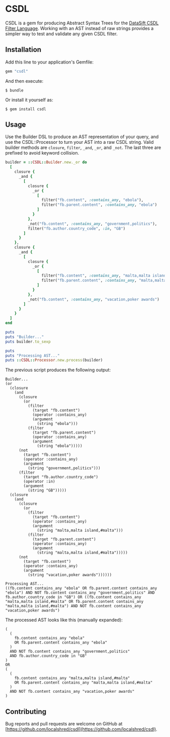 # CSDL

CSDL is a gem for producing Abstract Syntax Trees for the [DataSift CSDL Filter Language](http://dev.datasift.com/docs/csdl).
Working with an AST instead of raw strings provides a simpler way to test and validate any given CSDL filter.

## Installation

Add this line to your application's Gemfile:

```ruby
gem "csdl"
```

And then execute:

    $ bundle

Or install it yourself as:

    $ gem install csdl

## Usage

Use the Builder DSL to produce an AST representation of your query, and use the CSDL::Processor to turn your AST into a raw CSDL string.
Valid builder methods are `closure`, `filter`, `_and`, `_or`, and `_not`. The last three are prefixed to avoid keyword collision.

```ruby
builder = ::CSDL::Builder.new._or do
  [
    closure {
      _and {
        [
          closure {
            _or {
              [
                filter("fb.content", :contains_any, "ebola"),
                filter("fb.parent.content", :contains_any, "ebola")
              ]
            }
          },
          _not("fb.content", :contains_any, "government,politics"),
          filter("fb.author.country_code", :in, "GB")
        ]
      }
    },
    closure {
      _and {
        [
          closure {
            _or {
              [
                filter("fb.content", :contains_any, "malta,malta island,#malta"),
                filter("fb.parent.content", :contains_any, "malta,malta island,#malta")
              ]
            }
          },
          _not("fb.content", :contains_any, "vacation,poker awards")
        ]
      }
    }
  ]
end

puts
puts "Builder..."
puts builder.to_sexp

puts
puts "Processing AST..."
puts ::CSDL::Processor.new.process(builder)
```

The previous script produces the following output:

```
Builder...
(or
  (closure
    (and
      (closure
        (or
          (filter
            (target "fb.content")
            (operator :contains_any)
            (argument
              (string "ebola")))
          (filter
            (target "fb.parent.content")
            (operator :contains_any)
            (argument
              (string "ebola")))))
      (not
        (target "fb.content")
        (operator :contains_any)
        (argument
          (string "government,politics")))
      (filter
        (target "fb.author.country_code")
        (operator :in)
        (argument
          (string "GB")))))
  (closure
    (and
      (closure
        (or
          (filter
            (target "fb.content")
            (operator :contains_any)
            (argument
              (string "malta,malta island,#malta")))
          (filter
            (target "fb.parent.content")
            (operator :contains_any)
            (argument
              (string "malta,malta island,#malta")))))
      (not
        (target "fb.content")
        (operator :contains_any)
        (argument
          (string "vacation,poker awards"))))))

Processing AST...
((fb.content contains_any "ebola" OR fb.parent.content contains_any "ebola") AND NOT fb.content contains_any "government,politics" AND fb.author.country_code in "GB") OR ((fb.content contains_any "malta,malta island,#malta" OR fb.parent.content contains_any "malta,malta island,#malta") AND NOT fb.content contains_any "vacation,poker awards")
```

The processed AST looks like this (manually expanded):

```
(
  (
    fb.content contains_any "ebola"
    OR fb.parent.content contains_any "ebola"
  )
  AND NOT fb.content contains_any "government,politics"
  AND fb.author.country_code in "GB"
)
OR
(
  (
    fb.content contains_any "malta,malta island,#malta"
    OR fb.parent.content contains_any "malta,malta island,#malta"
  )
  AND NOT fb.content contains_any "vacation,poker awards"
)
```

## Contributing

Bug reports and pull requests are welcome on GitHub at [https://github.com/localshred/csdl](https://github.com/localshred/csdl).

